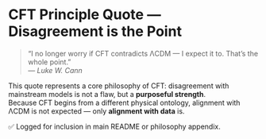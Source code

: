 # CFT Principle Quote — Disagreement is the Point

> “I no longer worry if CFT contradicts ΛCDM — I expect it to. That’s the whole point.”  
> — *Luke W. Cann*

This quote represents a core philosophy of CFT: disagreement with mainstream models is not a flaw, but a **purposeful strength**.  
Because CFT begins from a different physical ontology, alignment with ΛCDM is not expected — only **alignment with data** is.

✅ Logged for inclusion in main README or philosophy appendix.